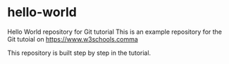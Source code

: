 # hello-world
Hello World repository for Git tutorial
This is an example repository for the Git tutoial on https://www.w3schools.comma

This repository is built step by step in the tutorial.
